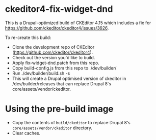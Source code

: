 # ckeditor4-fix-widget-dnd

This is a Drupal-optimized build of CKEditor 4.15 which includes a fix for https://github.com/ckeditor/ckeditor4/issues/3926.

To re-create this build:
* Clone the development repo of CKEditor (https://github.com/ckeditor/ckeditor4).
* Check out the version you'd like to build.
* Apply fix-widget-dnd.patch from this repo.
* Copy build-config.js from this repo to ./dev/builder/
* Run ./dev/builder/build.sh -s
* This will create a Drupal optimised version of ckeditor in /dev/builder/releases that can replace Drupal 8's core/assets/vendor/ckeditor.

# Using the pre-build image

* Copy the contents of `build/ckeditor` to replace Drupal 8's `core/assets/vendor/ckeditor` directory.
* Clear caches.